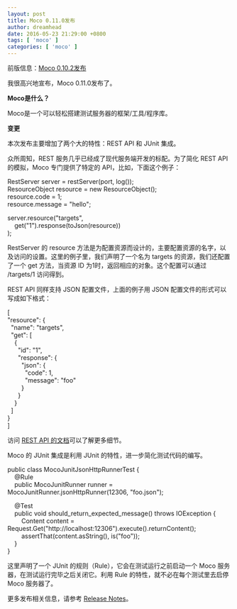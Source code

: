 ```yaml
---
layout: post
title: Moco 0.11.0发布
author: dreamhead
date: 2016-05-23 21:29:00 +0800
tags: [ 'moco' ]
categories: [ 'moco' ]
---
```


前版信息：[Moco 0.10.2发布](http://www.blogbus.com/dreamhead-logs/336859555.html)

我很高兴地宣布，Moco 0.11.0发布了。

**Moco是什么？**

Moco是一个可以轻松搭建测试服务器的框架/工具/程序库。

**变更**

本次发布主要增加了两个大的特性：REST API 和 JUnit 集成。

众所周知，REST 服务几乎已经成了现代服务端开发的标配。为了简化 REST API 的模拟，Moco 专门提供了特定的 API，比如，下面这个例子：

RestServer server = restServer(port, log());  
ResourceObject resource = new ResourceObject();  
resource.code = 1;  
resource.message = "hello";

server.resource("targets",  
&nbsp; &nbsp; get("1").response(toJson(resource))  
);

RestServer 的 resource 方法是为配置资源而设计的，主要配置资源的名字，以及访问的设置。这里的例子里，我们声明了一个名为 targets 的资源，我们还配置了一个 get 方法，当资源 ID 为1时，返回相应的对象。这个配置可以通过 /targets/1 访问得到。

REST API 同样支持 JSON 配置文件，上面的例子用 JSON 配置文件的形式可以写成如下格式：

[  
"resource": {  
&nbsp; "name": "targets",  
&nbsp; "get": [  
&nbsp; &nbsp; {  
&nbsp; &nbsp; &nbsp; "id": "1",  
&nbsp; &nbsp; &nbsp; "response": {  
&nbsp; &nbsp; &nbsp; &nbsp; "json": {  
&nbsp; &nbsp; &nbsp; &nbsp; &nbsp; "code": 1,  
&nbsp; &nbsp; &nbsp; &nbsp; &nbsp; "message": "foo"  
&nbsp; &nbsp; &nbsp; &nbsp; }  
&nbsp; &nbsp; &nbsp; }  
&nbsp; &nbsp; }  
&nbsp; ]  
}  
]

访问 [REST API 的文档](https://github.com/dreamhead/moco/blob/master/moco-doc/rest-apis.md)可以了解更多细节。

Moco 的 JUnit 集成是利用 JUnit 的特性，进一步简化测试代码的编写。

public class MocoJunitJsonHttpRunnerTest {  
&nbsp; &nbsp; @Rule  
&nbsp; &nbsp; public MocoJunitRunner runner = MocoJunitRunner.jsonHttpRunner(12306, "foo.json");

&nbsp; &nbsp; @Test  
&nbsp; &nbsp; public void should\_return\_expected\_message() throws IOException {  
&nbsp; &nbsp; &nbsp; &nbsp; Content content = Request.Get("http://localhost:12306").execute().returnContent();  
&nbsp; &nbsp; &nbsp; &nbsp; assertThat(content.asString(), is("foo"));  
&nbsp; &nbsp; }  
}

这里声明了一个 JUnit 的规则（Rule），它会在测试运行之前启动一个 Moco 服务器，在测试运行完毕之后关闭它。利用 Rule 的特性，就不必在每个测试里去启停 Moco 服务器了。

更多发布相关信息，请参考 [Release Notes](https://github.com/dreamhead/moco/blob/master/moco-doc/ReleaseNotes.md)。


